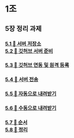 1조
=
5장 정리 과제
-

### [5.1 🚀 서버 저장소 <br> 5.2 🚀 깃허브 서버 준비](https://github.com/QBteamOSS/QBteamOSS/blob/main/1%EB%B2%88.md)
### [5.3 🚀 깃허브 연동 및 원격 등록](https://github.com/QBteamOSS/QBteamOSS/blob/main/2%EB%B2%88.md)
### [5.4 🚀 서버 전송](https://github.com/QBteamOSS/QBteamOSS/blob/main/3%EB%B2%88.md)
### [5.5 🚀 자동으로 내려받기](https://github.com/QBteamOSS/QBteamOSS/blob/main/4%EB%B2%88.md)
### [5.6 🚀 수동으로 내려받기](https://github.com/QBteamOSS/QBteamOSS/blob/main/5%EB%B2%88.md)
### [5.7 🚀 순서 <br>5.8 🚀 정리](https://github.com/QBteamOSS/QBteamOSS/blob/main/6%EB%B2%88.md)
